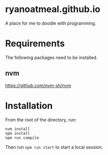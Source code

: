 # ryanoatmeal.github.io
A place for me to doodle with programming.

# Requirements

The following packages need to be installed.

## nvm 

https://github.com/nvm-sh/nvm

# Installation

From the root of the directory, run:

```
nvm install
npm install
npm run compile
```

Then run `npm run start` to start a local session.



